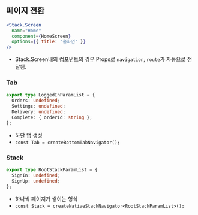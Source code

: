 ## 페이지 전환

```jsx
<Stack.Screen
  name="Home"
  component={HomeScreen}
  options={{ title: "홈화면" }}
/>
```

- Stack.Screen내의 컴포넌트의 경우 Props로 `navigation`, `route`가 자동으로 전달됨.

### Tab

```ts
export type LoggedInParamList = {
  Orders: undefined;
  Settings: undefined;
  Delivery: undefined;
  Complete: { orderId: string };
};
```

- 하단 탭 생성
- `const Tab = createBottomTabNavigator();`

### Stack

```ts
export type RootStackParamList = {
  SignIn: undefined;
  SignUp: undefined;
};
```

- 하나씩 페이지가 쌓이는 형식
- `const Stack = createNativeStackNavigator<RootStackParamList>();`
